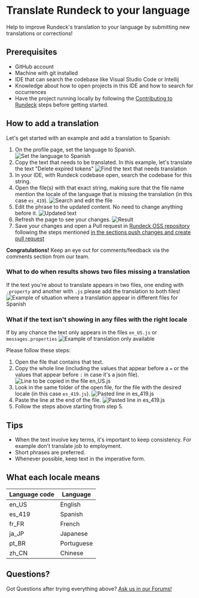 # Translate Rundeck to your language

Help to improve Rundeck's translation to your language by submitting new translations or corrections! 

## Prerequisites
* GitHub account
* Machine with git installed
* IDE that can search the codebase like Visual Studio Code or Intellij
* Knowledge about how to open projects in this IDE and how to search for occurrences
* Have the project running locally by following the [Contributing to Rundeck](./build-rundeck.md) steps before getting started.

## How to add a translation

Let's get started with an example and add a translation to Spanish:

1. On the profile page, set the language to Spanish. 
![Set the language to Spanish](/assets/img/translation-step1.png)
2. Copy the text that needs to be translated. In this example, let's translate the text "Delete expired tokens" 
![Find the text that needs translation](/assets/img/translation-step2.png)
3. In your IDE, with Rundeck codebase open, search the codebase for this string.
4. Open the file(s) with that exact string, making sure that the file name mention the locale of the language that is missing the translation (in this case `es_419`). 
![Search and edit the file](/assets/img/translation-step3-4.png)
5. Edit the phrase to the updated content. No need to change anything before it. 
![Updated text](/assets/img/translation-step5.png)
6. Refresh the page to see your changes. 
![Result](/assets/img/translation-step6.png)
7. Save your changes and open a Pull request in [Rundeck OSS repository](https://github.com/rundeck/rundeck) following the steps mentioned [in the sections push changes and create pull request](./build-rundeck.md#push-changes)

**Congratulations!**  Keep an eye out for comments/feedback via the comments section from our team.


### What to do when results shows two files missing a translation

If the text you're about to translate appears in two files, one ending with `.property` and another with `.js` please add the translation to both files! 
![Example of situation where a translation appear in different files for Spanish](/assets/img/translation-multiple-files.png)


### What if the text isn't showing in any files with the right locale

If by any chance the text only appears in the files `en_US.js` or `messages.properties`
![Example of translation only available](/assets/img/translation-not-available.png) 

Please follow these steps:

1. Open the file that contains that text.
2. Copy the whole line (including the values that appear before a `=` or the values that appear before `:` in case it's a json file). 
![Line to be copied in the file en_US.js](/assets/img/translation-copy-line-js.png)
3. Look in the same folder of the open file, for the file with the desired locale (in this case `es_419.js`). 
![Pasted line in es_419.js](/assets/img/translation-where-to-look-for-file.png)
4. Paste the line at the end of the file.
![Pasted line in es_419.js](/assets/img/translation-paste-line-js.png)
5. Follow the steps above starting from step 5.


## Tips

* When the text involve key terms, it's important to keep consistency. For example don't translate job to employment.
* Short phrases are preferred.
* Whenever possible, keep text in the imperative form.

## What each locale means

| Language code | Language   |
|---------------|------------|
| en_US         | English    |
| es_419        | Spanish    |
| fr_FR         | French     |
| ja_JP         | Japanese   |
| pt_BR         | Portuguese |
| zh_CN         | Chinese    |

## Questions?

Got Questions after trying everything above? [Ask us in our Forums!](https://community.pagerduty.com/ask-a-product-question-2)

